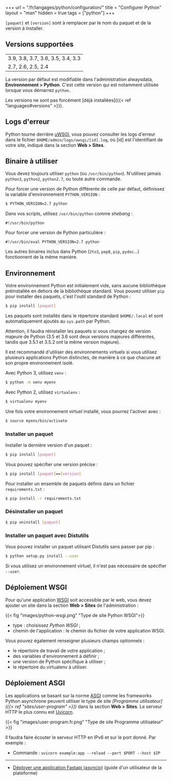 +++
url = "/fr/langages/python/configuration/"
title = "Configurer Python"
layout = "man"
hidden = true
tags = ["python"]
+++

`[paquet]` et `[version]` sont à remplacer par le nom du paquet et de la version à installer.

## Versions supportées

| |
|-----------------------------------|
| 3.9, 3.8, 3.7, 3.6, 3.5, 3.4, 3.3 |
| 2.7, 2.6, 2.5, 2.4                |

La version par défaut est modifiable dans l'administration alwaysdata, **Environnement > Python**. C'est cette version qui est notamment utilisée lorsque vous démarrez `python`.

Les versions ne sont pas forcément [déjà installées]({{< ref "languages#versions" >}}).

## Logs d'erreur

Python tourne derrière [uWSGI](https://uwsgi-docs.readthedocs.io/en/latest/), vous pouvez consulter les logs d'erreur dans le fichier `$HOME/admin/logs/uwsgi/[id].log`, où [id] est l'identifiant de votre site, indiqué dans la section **Web > Sites**.

## Binaire à utiliser

Vous devez toujours utiliser `python` (ou `/usr/bin/python`). N'utilisez jamais `python3`, `python2`, `python2.7`, ou toute autre commande.

Pour forcer une version de Python différente de celle par défaut, définissez la variable d'environnement `PYTHON_VERSION` :

```sh
$ PYTHON_VERSION=2.7 python
```

Dans vos scripts, utilisez `/usr/bin/python` comme *shebang* :

```
#!/usr/bin/python
```

Pour forcer une version de Python particulière :

```
#!/usr/bin/eval PYTHON_VERSION=2.7 python
```

Les autres binaires inclus dans Python (`2to3`, `pep8`, `pip`, `pydoc`...) fonctionnent de la même manière.

## Environnement

Votre environnement Python est initialement vide, sans aucune bibliothèque préinstallée en dehors de la bibliothèque standard. Vous pouvez utiliser `pip` pour installer des paquets, c'est l'outil standard de Python :

```sh
$ pip install [paquet]
```

Les paquets sont installés dans le répertoire standard `$HOME/.local` et sont automatiquement ajoutés au `sys.path` par Python.

Attention, il faudra réinstaller les paquets si vous changez de version majeure de Python (3.5 et 3.6 sont deux versions majeures différentes, tandis que 3.5.1 et 3.5.2 ont la même version majeure).

Il est recommandé d'utiliser des environnements virtuels si vous utilisez plusieurs applications Python distinctes, de manière à ce que chacune ait son propre environnement isolé.

Avec Python 3, utilisez `venv` :

```sh
$ python -m venv myenv
```

Avec Python 2, utilisez `virtualenv` :

```sh
$ virtualenv myenv
```

Une fois votre environnement virtuel installé, vous pourrez l'activer avec :

```sh
$ source myenv/bin/activate
```

### Installer un paquet

Installer la dernière version d'un paquet :

```sh
$ pip install [paquet]
```

Vous pouvez spécifier une version précise :

```sh
$ pip install [paquet]==[version]
```

Pour installer un ensemble de paquets définis dans un fichier `requirements.txt` :

```sh
$ pip install -r requirements.txt
```

### Désinstaller un paquet

```sh
$ pip uninstall [paquet]
```

### Installer un paquet avec Distutils

Vous pouvez installer un paquet utilisant Distutils sans passer par pip :

```sh
$ python setup.py install --user
```

Si vous utilisez un environnement virtuel, il n'est pas nécessaire de spécifier `--user`.

## Déploiement WSGI

Pour qu'une application [WSGI](https://wsgi.readthedocs.io) soit accessible par le web, vous devez ajouter un site dans la section **Web > Sites** de l'administration :

{{< fig "images/python-wsgi.png" "Type de site Python WSGI">}}

* type : choisissez *Python WSGI* ;
* chemin de l'application : le chemin du fichier de votre application WSGI.

Vous pouvez également renseigner plusieurs champs optionnels :

* le répertoire de travail de votre application ;
* des variables d'environnement à définir ;
* une version de Python spécifique à utiliser ;
* le répertoire du virtualenv à utiliser.

## Déploiement ASGI

Les applications se basant sur la norme [ASGI](https://asgi.readthedocs.io) comme les frameworks Python asynchrone peuvent utiliser le type de site *[Programme utilisateur]({{< ref "sites/user-program" >}})* dans la section **Web > Sites**. Le serveur HTTP le plus connu est [Uvicorn](https://www.uvicorn.org/).

{{< fig "images/user-program.fr.png" "Type de site Programme utilisateur" >}}

Il faudra faire écouter le serveur HTTP en IPv6 et sur le port donné. Par exemple :

- Commande : `uvicorn example:app --reload --port $PORT --host $IP`

---

- [Déployer une application Fastapi (asyncio)](https://pereprogramming.com/articles/comment-deployer-fastapi-chez-alwaysdata/) (guide d'un utilisateur de la plateforme)
